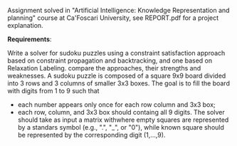 
Assignment solved in "Artificial Intelligence: Knowledge Representation and planning" course at Ca'Foscari University, see REPORT.pdf for a project explanation.

**Requirements**:

Write a solver for sudoku puzzles using a constraint satisfaction approach based on constraint propagation and backtracking, and one based on Relaxation Labeling. compare the approaches, their strengths and weaknesses.
A sudoku puzzle is composed of a square 9x9 board divided into 3 rows and 3 columns of smaller 3x3 boxes. The goal is to fill the board with digits from 1 to 9 such that
- each number appears only once for each row column and 3x3 box;
- each row, column, and 3x3 box should containg all 9 digits.
The solver should take as input a matrix withwhere empty squares are represented by a standars symbol (e.g., ".", "_", or "0"), while known square should be represented by the corresponding digit (1,...,9).
